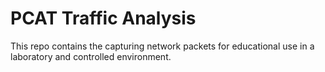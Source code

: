 # PCAT Traffic Analysis
This repo contains the capturing network packets for educational use in a laboratory and controlled environment.
